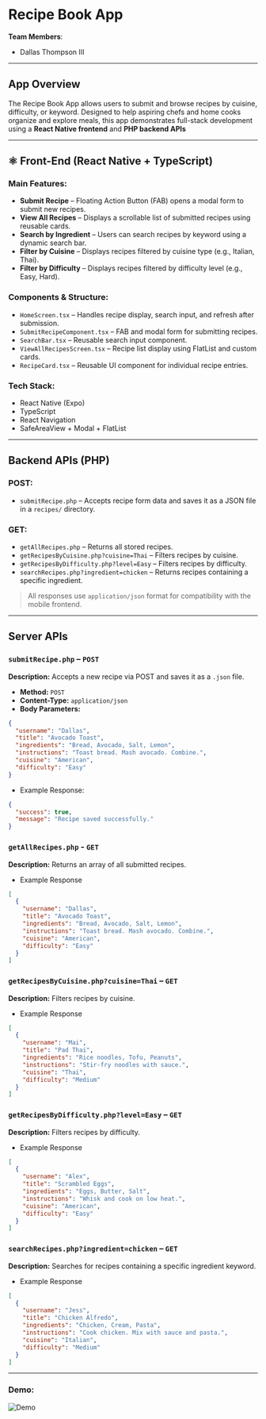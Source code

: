 # Recipe Book App

**Team Members**:  
- Dallas Thompson III  

---

## App Overview

The Recipe Book App allows users to submit and browse recipes by cuisine, difficulty, or keyword. Designed to help aspiring chefs and home cooks organize and explore meals, this app demonstrates full-stack development using a **React Native frontend** and **PHP backend APIs**

---

## ⚛️ Front-End (React Native + TypeScript)

### Main Features:
- **Submit Recipe** – Floating Action Button (FAB) opens a modal form to submit new recipes.
- **View All Recipes** – Displays a scrollable list of submitted recipes using reusable cards.
- **Search by Ingredient** – Users can search recipes by keyword using a dynamic search bar.
- **Filter by Cuisine** – Displays recipes filtered by cuisine type (e.g., Italian, Thai).
- **Filter by Difficulty** – Displays recipes filtered by difficulty level (e.g., Easy, Hard).

### Components & Structure:
- `HomeScreen.tsx` – Handles recipe display, search input, and refresh after submission.
- `SubmitRecipeComponent.tsx` – FAB and modal form for submitting recipes.
- `SearchBar.tsx` – Reusable search input component.
- `ViewAllRecipesScreen.tsx` – Recipe list display using FlatList and custom cards.
- `RecipeCard.tsx` – Reusable UI component for individual recipe entries.

### Tech Stack:
- React Native (Expo)
- TypeScript
- React Navigation
- SafeAreaView + Modal + FlatList

---

## Backend APIs (PHP)

### POST:
- `submitRecipe.php` – Accepts recipe form data and saves it as a JSON file in a `recipes/` directory.

### GET:
- `getAllRecipes.php` – Returns all stored recipes.
- `getRecipesByCuisine.php?cuisine=Thai` – Filters recipes by cuisine.
- `getRecipesByDifficulty.php?level=Easy` – Filters recipes by difficulty.
- `searchRecipes.php?ingredient=chicken` – Returns recipes containing a specific ingredient.

> All responses use `application/json` format for compatibility with the mobile frontend.

---

## Server APIs

### `submitRecipe.php` – `POST`

**Description:** Accepts a new recipe via POST and saves it as a `.json` file.

- **Method:** `POST`  
- **Content-Type:** `application/json`  
- **Body Parameters:**

```json
{
  "username": "Dallas",
  "title": "Avocado Toast",
  "ingredients": "Bread, Avocado, Salt, Lemon",
  "instructions": "Toast bread. Mash avocado. Combine.",
  "cuisine": "American",
  "difficulty": "Easy"
}
```

- Example Response:

```json
{
  "success": true,
  "message": "Recipe saved successfully."
}
```

### `getAllRecipes.php` - `GET`

**Description:** Returns an array of all submitted recipes.

- Example Response

```json
[
  {
    "username": "Dallas",
    "title": "Avocado Toast",
    "ingredients": "Bread, Avocado, Salt, Lemon",
    "instructions": "Toast bread. Mash avocado. Combine.",
    "cuisine": "American",
    "difficulty": "Easy"
  }
]
```

### `getRecipesByCuisine.php?cuisine=Thai` – `GET`

**Description:** Filters recipes by cuisine.

- Example Response

```json
[
  {
    "username": "Mai",
    "title": "Pad Thai",
    "ingredients": "Rice noodles, Tofu, Peanuts",
    "instructions": "Stir-fry noodles with sauce.",
    "cuisine": "Thai",
    "difficulty": "Medium"
  }
]
```

### `getRecipesByDifficulty.php?level=Easy` – `GET`

**Description:** Filters recipes by difficulty.

- Example Response

```json
[
  {
    "username": "Alex",
    "title": "Scrambled Eggs",
    "ingredients": "Eggs, Butter, Salt",
    "instructions": "Whisk and cook on low heat.",
    "cuisine": "American",
    "difficulty": "Easy"
  }
]
```

### `searchRecipes.php?ingredient=chicken` – `GET`

**Description:** Searches for recipes containing a specific ingredient keyword.

- Example Response

```json
[
  {
    "username": "Jess",
    "title": "Chicken Alfredo",
    "ingredients": "Chicken, Cream, Pasta",
    "instructions": "Cook chicken. Mix with sauce and pasta.",
    "cuisine": "Italian",
    "difficulty": "Medium"
  }
]
```

---

### Demo:

![Demo](assets/demo.gif)